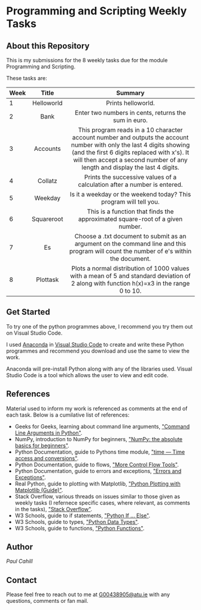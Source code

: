 # Programming and Scripting Weekly Tasks

## About this Repository
This is my submissions for the 8 weekly tasks due for the module Programming and Scripting.

These tasks are:

| Week | Title | Summary |
| :--  | :---: |  :---:  |
| 1 | Helloworld | Prints helloworld. |
| 2 | Bank | Enter two numbers in cents, returns the sum in euro. |
| 3 | Accounts | This program reads in a 10 character account number and outputs the account number with only the last 4 digits showing (and the first 6 digits replaced with x's). It will then accept a second number of any length and display the last 4 digits. |
| 4 | Collatz | Prints the successive values of a calculation after a number is entered. |
| 5 | Weekday | Is it a weekday or the weekend today? This program will tell you. |
| 6 | Squareroot | This is a function that finds the approximated square-root of a given number. |
| 7 | Es | Choose a .txt document to submit as an argument on the command line and this program will count the number of e's within the document. |
| 8 | Plottask | Plots a normal distribution of 1000 values with a mean of 5 and standard deviation of 2 along with function h(x)=x3 in the range 0 to 10. |

## Get Started
To try one of the python programmes above, I recommend you try them out on Visual Studio Code.

I used [Anaconda](https://www.anaconda.com/download) in [Visual Studio Code](https://code.visualstudio.com/download) to create and write these Python programmes and recommend you download and use the same to view the work.

Anaconda will pre-install Python along with any of the libraries used. Visual Studio Code is a tool which allows the user to view and edit code.

## References
Material used to inform my work is referenced as comments at the end of each task. Below is a cumilative list of references:

- Geeks for Geeks, learning about command line arguments, ["Command Line Arguments in Python"](https://www.geeksforgeeks.org/command-line-arguments-in-python/).
- NumPy, introduction to NumPy for beginners, ["NumPy: the absolute basics for beginners"](https://numpy.org/doc/stable/user/absolute_beginners.html).
- Python Documentation, guide to Pythons time module, ["time — Time access and conversions"](https://docs.python.org/3/library/time.html).
- Python Documentation, guide to flows, ["More Control Flow Tools"](https://docs.python.org/3/tutorial/controlflow.html).
- Python Documentation, guide to errors and exceptions, ["Errors and Exceptions"](https://docs.python.org/3/tutorial/errors.html).
- Real Python, guide to plotting with Matplotlib, ["Python Plotting with Matplotlib (Guide)"](https://realpython.com/python-matplotlib-guide/).
- Stack Overflow, various threads on issues similar to those given as weekly tasks (I refernece specific cases, where relevant, as comments in the tasks), ["Stack Overflow"](https://stackoverflow.com/).
- W3 Schools, guide to if statements, ["Python If ... Else"](https://www.w3schools.com/python/python_conditions.asp).
- W3 Schools, guide to types, ["Python Data Types"](https://www.w3schools.com/python/python_datatypes.asp).
- W3 Schools, guide to functions, ["Python Functions"](https://www.w3schools.com/python/python_functions.asp).

## Author
*Paul Cahill*

## Contact 
Please feel free to reach out to me at G00438905@atu.ie with any questions, comments or fan mail.